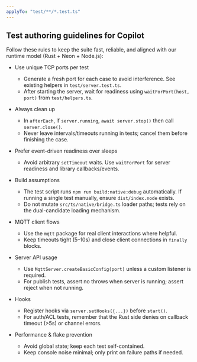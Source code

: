 ```yaml
---
applyTo: "test/**/*.test.ts"
---
```


## Test authoring guidelines for Copilot

Follow these rules to keep the suite fast, reliable, and aligned with our runtime model (Rust + Neon + Node.js):

- Use unique TCP ports per test
  - Generate a fresh port for each case to avoid interference. See existing helpers in `test/server.test.ts`.
  - After starting the server, wait for readiness using `waitForPort(host, port)` from `test/helpers.ts`.

- Always clean up
  - In `afterEach`, if `server.running`, `await server.stop()` then call `server.close()`.
  - Never leave intervals/timeouts running in tests; cancel them before finishing the case.

- Prefer event-driven readiness over sleeps
  - Avoid arbitrary `setTimeout` waits. Use `waitForPort` for server readiness and library callbacks/events.

- Build assumptions
  - The test script runs `npm run build:native:debug` automatically. If running a single test manually, ensure `dist/index.node` exists.
  - Do not mutate `src/ts/native/bridge.ts` loader paths; tests rely on the dual-candidate loading mechanism.

- MQTT client flows
  - Use the `mqtt` package for real client interactions where helpful.
  - Keep timeouts tight (5–10s) and close client connections in `finally` blocks.

- Server API usage
  - Use `MqttServer.createBasicConfig(port)` unless a custom listener is required.
  - For publish tests, assert no throws when server is running; assert reject when not running.

- Hooks
  - Register hooks via `server.setHooks({...})` before `start()`.
  - For auth/ACL tests, remember that the Rust side denies on callback timeout (>5s) or channel errors.

- Performance & flake prevention
  - Avoid global state; keep each test self-contained.
  - Keep console noise minimal; only print on failure paths if needed.
